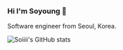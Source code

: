 ### Hi I'm Soyoung 👋
Software engineer from Seoul, Korea.

![Soiiii's GitHub stats](https://github-readme-stats.vercel.app/api?username=Soiiii&show_icons=true&theme=radical)
<!--
**Soiiii/Soiiii** is a ✨ _special_ ✨ repository because its `README.md` (this file) appears on your GitHub profile.

Here are some ideas to get you started:

- 🔭 I’m currently working on ...
- 🌱 I’m currently learning ...
- 👯 I’m looking to collaborate on ...
- 🤔 I’m looking for help with ...
- 💬 Ask me about ...
- 📫 How to reach me: ...
- 😄 Pronouns: ...
- ⚡ Fun fact: ...
-->
